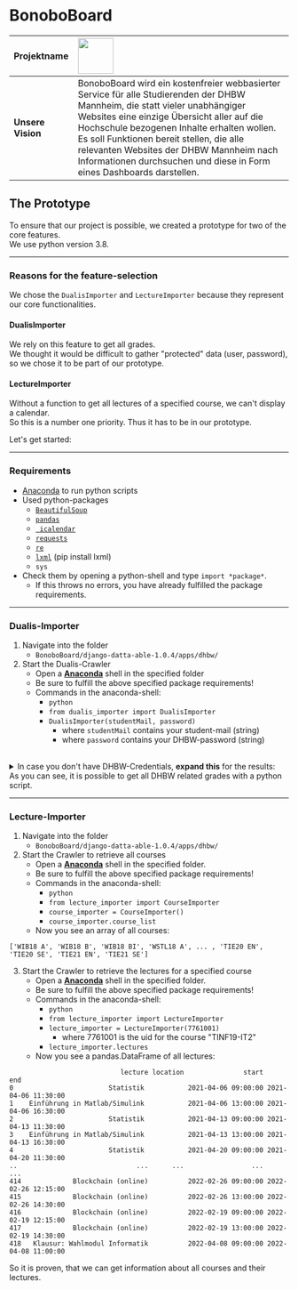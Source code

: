 # BonoboBoard

| **Projektname**   | <img src="https://github.com/Software-Engineering-DHBW/BonoboBoard/blob/main/documents/latex_template/img/BonboBoardLogoWhite.png" height="64">|
| :---------------- | :----------- |
| **Unsere Vision** | BonoboBoard wird ein kostenfreier webbasierter Service für alle Studierenden der DHBW Mannheim, die statt vieler unabhängiger Websites eine einzige Übersicht aller auf die Hochschule bezogenen Inhalte erhalten wollen. Es soll Funktionen bereit stellen, die alle relevanten Websites der DHBW Mannheim nach Informationen durchsuchen und diese in Form eines Dashboards darstellen. |

## The Prototype

To ensure that our project is possible, we created a prototype for two of the core features.  
We use python version 3.8.

**************************** 

### Reasons for the feature-selection

We chose the ```DualisImporter``` and ```LectureImporter``` because they represent our core functionalities.   
#### DualisImporter
We rely on this feature to get all grades.   
We thought it would be difficult to gather "protected" data (user, password), so we chose it to be part of our prototype.

#### LectureImporter
Without a function to get all lectures of a specified course, we can't display a calendar.   
So this is a number one priority. Thus it has to be in our prototype.


Let's get started:

**************************** 

### Requirements
- [Anaconda](https://www.anaconda.com/products/individual) to run python scripts
- Used python-packages
  - [``` BeautifulSoup ```](https://anaconda.org/anaconda/beautifulsoup4)
  - [``` pandas ```](https://anaconda.org/anaconda/pandas)
  - [``` icalendar```](https://anaconda.org/conda-forge/icalendar)
  - [``` requests ```](https://anaconda.org/anaconda/requests)
  - [``` re ```](https://anaconda.org/conda-forge/regex)
  - [``` lxml ```](https://lxml.de/installation.html) (pip install lxml)
  - ``` sys ```
- Check them by opening a python-shell and type ``` import *package* ```.
  - If this throws no errors, you have already fulfilled the package requirements.

****************************  

### Dualis-Importer
1. Navigate into the folder 
   - ```BonoboBoard/django-datta-able-1.0.4/apps/dhbw/``` 
2. Start the Dualis-Crawler
   - Open a [**Anaconda**](https://www.anaconda.com/products/individual) shell in the specified folder
   - Be sure to fulfill the above specified package requirements!
   - Commands in the anaconda-shell:
     - ```python```
     - ```from dualis_importer import DualisImporter```
     - ```DualisImporter(studentMail, password)```
       - where ```studentMail``` contains your student-mail (string)
       - where ```password``` contains your DHBW-password (string)
<br>

<details> <summary>In case you don't have DHBW-Credentials, <b>expand this</b> for the results:</summary>
    
``` json
{
   "2":{
      "modul":"T3INF1001",
      "subject":"Mathematik I",
      "grade":"18",
      "credits":"80",
      "status":"nan",
      "date":"nan"
   },
   "3":{
      "modul":"T3INF1002",
      "subject":"Theoretische Informatik I",
      "grade":"20",
      "credits":"50",
      "status":"nan",
      "date":"nan"
   },
   "4":{
      "modul":"T3INF1003",
      "subject":"Theoretische Informatik II",
      "grade":"15",
      "credits":"50",
      "status":"nan",
      "date":"nan"
   },
   "5":{
      "modul":"T3INF1004",
      "subject":"Programmieren",
      "grade":"10",
      "credits":"90",
      "status":"nan",
      "date":"nan"
   },
   "6":{
      "modul":"T3INF1005",
      "subject":"SchlÃ¼sselqualifikationen",
      "grade":"15",
      "credits":"50",
      "status":"nan",
      "date":"nan"
   },
   "7":{
      "modul":"T3INF1006",
      "subject":"Technische Informatik I",
      "grade":"16",
      "credits":"50",
      "status":"nan",
      "date":"nan"
   },
   "8":{
      "modul":"T3INF2001",
      "subject":"Mathematik II",
      "grade":"15",
      "credits":"60",
      "status":"nan",
      "date":"nan"
   },
   "9":{
      "modul":"T3INF2002",
      "subject":"Theoretische Informatik III",
      "grade":"14",
      "credits":"60",
      "status":"nan",
      "date":"nan"
   },
   "10":{
      "modul":"T3INF2003",
      "subject":"Software Engineering I",
      "grade":"10",
      "credits":"90",
      "status":"nan",
      "date":"nan"
   },
   "11":{
      "modul":"T3INF2004",
      "subject":"Datenbanken",
      "grade":"11",
      "credits":"60",
      "status":"nan",
      "date":"nan"
   },
   "12":{
      "modul":"T3INF2005",
      "subject":"Technische Informatik II",
      "grade":"15",
      "credits":"80",
      "status":"nan",
      "date":"nan"
   },
   "13":{
      "modul":"T3INF2006",
      "subject":"Kommunikations- und Netztechnik",
      "grade":"10",
      "credits":"50",
      "status":"nan",
      "date":"nan"
   },
   "14":{
      "modul":"T3INF3001",
      "subject":"Software Engineering II",
      "grade":"nan",
      "credits":"nan",
      "status":"nan",
      "date":"nan"
   },
   "15":{
      "modul":"T3INF3002",
      "subject":"IT-Sicherheit",
      "grade":"16",
      "credits":"50",
      "status":"nan",
      "date":"nan"
   },
   "16":{
      "modul":"T3_3101",
      "subject":"Studienarbeit",
      "grade":"nan",
      "credits":"nan",
      "status":"nan",
      "date":"nan"
   },
   "17":{
      "modul":"T3_1000",
      "subject":"Praxisprojekt I",
      "grade":"b",
      "credits":"200",
      "status":"nan",
      "date":"nan"
   },
   "18":{
      "modul":"T3_2000",
      "subject":"Praxisprojekt II",
      "grade":"25",
      "credits":"200",
      "status":"nan",
      "date":"nan"
   },
   "19":{
      "modul":"T3_3000",
      "subject":"Praxisprojekt III",
      "grade":"nan",
      "credits":"nan",
      "status":"nan",
      "date":"nan"
   },
   "21":{
      "modul":"T3INF4104",
      "subject":"Elektrotechnik",
      "grade":"16",
      "credits":"30",
      "status":"nan",
      "date":"nan"
   },
   "22":{
      "modul":"T3INF4105",
      "subject":"Physik",
      "grade":"14",
      "credits":"50",
      "status":"nan",
      "date":"nan"
   },
   "23":{
      "modul":"T3INF4302",
      "subject":"Systemarchitekturen der Informationstechnik",
      "grade":"nan",
      "credits":"nan",
      "status":"nan",
      "date":"nan"
   },
   "24":{
      "modul":"T3INF4303",
      "subject":"Computergraphik und Bildverarbeitung",
      "grade":"nan",
      "credits":"nan",
      "status":"nan",
      "date":"nan"
   },
   "25":{
      "modul":"T3INF4111",
      "subject":"Grundlagen der Hard- und Software (MA-TINF19IT2)",
      "grade":"13",
      "credits":"50",
      "status":"nan",
      "date":"nan"
   },
   "26":{
      "modul":"T3INF4252",
      "subject":"Messdatenerfassung und -verarbeitung",
      "grade":"15",
      "credits":"50",
      "status":"nan",
      "date":"nan"
   },
   "27":{
      "modul":"T3INF4275",
      "subject":"Business Process Management",
      "grade":"15",
      "credits":"50",
      "status":"nan",
      "date":"nan"
   },
   "28":{
      "modul":"T3INF4331",
      "subject":"Maschinelles Lernen",
      "grade":"18",
      "credits":"50",
      "status":"nan",
      "date":"nan"
   },
   "29":{
      "modul":"T3INF4367",
      "subject":"EinfÃ¼hrung in die Robotik",
      "grade":"22",
      "credits":"50",
      "status":"nan",
      "date":"nan"
   },
   "33":{
      "modul":"T3_3300",
      "subject":"Bachelorarbeit",
      "grade":"nan",
      "credits":"nan",
      "status":"nan",
      "date":"nan"
   },
   "GPA":{
      "total_gpa_grade":"1,6",
      "major_subject_gpa_grade":"1,6"
   }
}

```
</details>    
As you can see, it is possible to get all DHBW related grades with a python script.    

****************************    

### Lecture-Importer

1. Navigate into the folder 
   - ```BonoboBoard/django-datta-able-1.0.4/apps/dhbw/``` 
2. Start the Crawler to retrieve all courses
   - Open a [**Anaconda**](https://www.anaconda.com/products/individual) shell in the specified folder.
   - Be sure to fulfill the above specified package requirements!
   - Commands in the anaconda-shell:
     - ```python```
     - ```from lecture_importer import CourseImporter```
     - ```course_importer = CourseImporter()```
     - ```course_importer.course_list```
   - Now you see an array of all courses:
``` 
['WIB18 A', 'WIB18 B', 'WIB18 BI', 'WSTL18 A', ... , 'TIE20 EN', 'TIE20 SE', 'TIE21 EN', 'TIE21 SE']
```

3. Start the Crawler to retrieve the lectures for a specified course
   - Open a [**Anaconda**](https://www.anaconda.com/products/individual) shell in the specified folder.
   - Be sure to fulfill the above specified package requirements!
   - Commands in the anaconda-shell:
     - ```python```
     - ```from lecture_importer import LectureImporter```
     - ```lecture_importer = LectureImporter(7761001)```
       - where 7761001 is the uid for the course "TINF19-IT2"
     - ```lecture_importer.lectures```
   - Now you see a pandas.DataFrame of all lectures:
``` 
                            lecture location               start                 end
0                        Statistik           2021-04-06 09:00:00 2021-04-06 11:30:00
1    Einführung in Matlab/Simulink           2021-04-06 13:00:00 2021-04-06 16:30:00
2                        Statistik           2021-04-13 09:00:00 2021-04-13 11:30:00
3    Einführung in Matlab/Simulink           2021-04-13 13:00:00 2021-04-13 16:30:00
4                        Statistik           2021-04-20 09:00:00 2021-04-20 11:30:00
..                              ...      ...                 ...                 ...
414             Blockchain (online)          2022-02-26 09:00:00 2022-02-26 12:15:00
415             Blockchain (online)          2022-02-26 13:00:00 2022-02-26 14:30:00
416             Blockchain (online)          2022-02-19 09:00:00 2022-02-19 12:15:00
417             Blockchain (online)          2022-02-19 13:00:00 2022-02-19 14:30:00
418   Klausur: Wahlmodul Informatik          2022-04-08 09:00:00 2022-04-08 11:00:00
``` 

So it is proven, that we can get information about all courses and their lectures.

